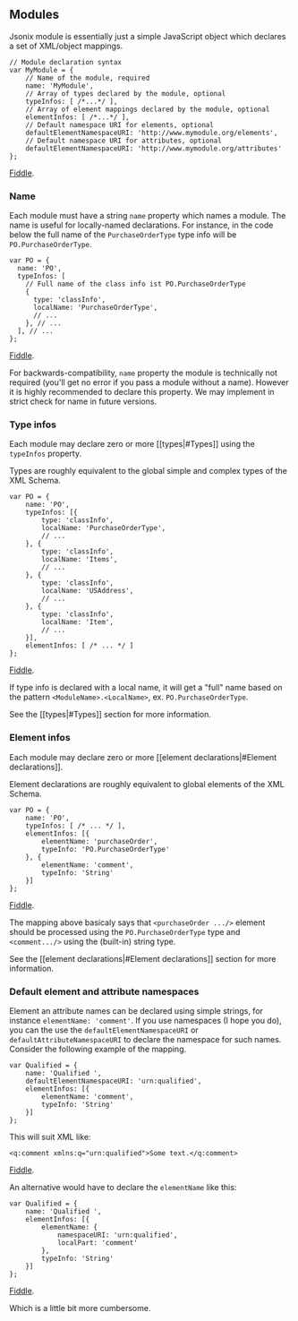 ## Modules

Jsonix module is essentially just a simple JavaScript object which declares a set of XML/object mappings.

```
// Module declaration syntax
var MyModule = {
    // Name of the module, required
    name: 'MyModule',
    // Array of types declared by the module, optional 
    typeInfos: [ /*...*/ ],
    // Array of element mappings declared by the module, optional
    elementInfos: [ /*...*/ ],
    // Default namespace URI for elements, optional
    defaultElementNamespaceURI: 'http://www.mymodule.org/elements',
    // Default namespace URI for attributes, optional
    defaultElementNamespaceURI: 'http://www.mymodule.org/attributes'
};
```

[Fiddle](http://jsfiddle.net/lexi/zFZW6/).

### Name

Each module must have a string `name` property which names a module. The name is useful for locally-named declarations. For instance, in the code below the full name of the `PurchaseOrderType` type info will be `PO.PurchaseOrderType`.

```
var PO = {
  name: 'PO',
  typeInfos: [
    // Full name of the class info ist PO.PurchaseOrderType
    {
      type: 'classInfo',
      localName: 'PurchaseOrderType',
      // ...
    }, // ...
  ], // ...
};
```

[Fiddle](http://jsfiddle.net/lexi/F79g5/).

For backwards-compatibility, `name` property the module is technically not required (you'll get no error if you pass a module without a name). However it is highly recommended to declare this property. We may implement in strict check for name in future versions.

### Type infos

Each module may declare zero or more [[types|#Types]] using the `typeInfos` property.  

Types are roughly equivalent to the global simple and complex types of the XML Schema.

```
var PO = {
    name: 'PO',
    typeInfos: [{
        type: 'classInfo',
        localName: 'PurchaseOrderType',
        // ...
    }, {
        type: 'classInfo',
        localName: 'Items',
        // ...
    }, {
        type: 'classInfo',
        localName: 'USAddress',
        // ...
    }, {
        type: 'classInfo',
        localName: 'Item',
        // ...
    }],
    elementInfos: [ /* ... */ ]
};
```

[Fiddle](http://jsfiddle.net/lexi/nZmRf/).

If type info is declared with a local name, it will get a "full" name based on the pattern `<ModuleName>.<LocalName>`, ex. `PO.PurchaseOrderType`.  

See the [[types|#Types]] section for more information.

### Element infos

Each module may declare zero or more [[element declarations|#Element declarations]].  

Element declarations are roughly equivalent to global elements of the XML Schema.

```
var PO = {
    name: 'PO',
    typeInfos: [ /* ... */ ],
    elementInfos: [{
        elementName: 'purchaseOrder',
        typeInfo: 'PO.PurchaseOrderType'
    }, {
        elementName: 'comment',
        typeInfo: 'String'
    }]
};
```

[Fiddle](http://jsfiddle.net/lexi/Fq5cD/).

The mapping above basicaly says that `<purchaseOrder .../>` element should be processed using the `PO.PurchaseOrderType` type and `<comment.../>` using the (built-in) string type.

See the [[element declarations|#Element declarations]] section for more information.

### Default element and attribute namespaces

Element an attribute names can be declared using simple strings, for instance `elementName: 'comment'`. If you use namespaces (I hope you do), you can the use the `defaultElementNamespaceURI` or `defaultAttributeNamespaceURI` to declare the namespace for such names. Consider the following example of the mapping.

```
var Qualified = {
    name: 'Qualified ',
    defaultElementNamespaceURI: 'urn:qualified',
    elementInfos: [{
        elementName: 'comment',
        typeInfo: 'String'
    }]
};
```

This will suit XML like:

```
<q:comment xmlns:q="urn:qualified">Some text.</q:comment>
```

[Fiddle](http://jsfiddle.net/lexi/UPeww/).

An alternative would have to declare the `elementName` like this:

```
var Qualified = {
    name: 'Qualified ',
    elementInfos: [{
        elementName: {
            namespaceURI: 'urn:qualified',
            localPart: 'comment'
        },
        typeInfo: 'String'
    }]
};
```

[Fiddle](http://jsfiddle.net/lexi/Dgv9p/).  

Which is a little bit more cumbersome.

